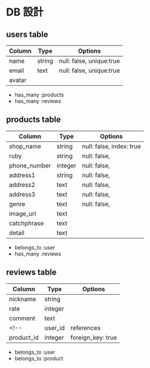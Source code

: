 # DB 設計

## users table
|Column|Type|Options|
|------|----|-------|
|name|string|null: false, unique:true|
|email|text|null: false, unique:true|
|avatar|||
- has_many :products
- has_many :reviews



## products table
|Column|Type|Options|
|------|----|-------|
|shop_name|string|null: false, index: true|
|ruby|string|null: false,|
|phone_number|integer|null: false,|
|address1|string|null: false,|
|address2|text|null: false,|
|address3|text|null: false,|
|genre|text|null: false,|
|image_url|text||
|catchphrase|text||
|detail|text||
- belongs_to :user
- has_many :reviews


## reviews table
|Column|Type|Options|
|------|----|-------|
|nickname|string|
|rate|integer||
|comment|text||
<!-- |user_id|references|foreign_key: true| -->
|product_id|integer|foreign_key: true|

- belongs_to :user
- belongs_to :product
